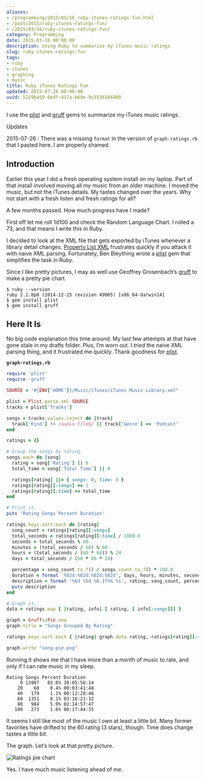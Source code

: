 ```yaml
---
aliases:
- /programming/2015/03/16_ruby-itunes-ratings-fun.html
- /post/2015/ruby-itunes-ratings-fun/
- /2015/03/16/ruby-itunes-ratings-fun/
category: Programming
date: 2015-03-16 00:00:00
description: Using Ruby to summarize my iTunes music ratings
slug: ruby-itunes-ratings-fun
tags:
- ruby
- itunes
- graphing
- music
title: Ruby iTunes Ratings Fun
updated: 2015-07-26 00:00:00
uuid: 5229ba59-6edf-417a-b69e-9c3536164480
---
```


I use the [plist](https://github.com/bleything/plist) and
[gruff](https://github.com/topfunky/gruff) gems to summarize my iTunes
music ratings.

<aside class="admonition">
<p class="admonition-title">Updates</p>

2015-07-26
: There was a missing `format` in the version of `graph-ratings.rb` that I pasted here. I am properly shamed.

</aside>

Introduction
------------

Earlier this year I did a fresh operating system install on my laptop.
Part of that install involved moving all my music from an older machine.
I moved the music, but not the iTunes details. My tastes changed over
the years. Why not start with a fresh listen and fresh ratings for all?

A few months passed. How much progress have I made?

First off let me roll 1d100 and check the Random Language Chart. I
rolled a 73, and that means I write this in Ruby.

I decided to look at the XML file that gets exported by iTunes whenever
a library detail changes. [Property List
XML](https://developer.apple.com/legacy/library/documentation/Darwin/Reference/ManPages/man5/plist.5.html)
frustrates quickly if you attack it with naive XML parsing. Fortunately,
Ben Bleything wrote a [plist](https://github.com/bleything/plist) gem
that simplifies the task in Ruby.

Since I like pretty pictures, I may as well use Geoffrey Grosenbach’s
[gruff](https://github.com/topfunky/gruff) to make a pretty pie chart.

    $ ruby --version
    ruby 2.2.0p0 (2014-12-25 revision 49005) [x86_64-darwin14]
    $ gem install plist
    $ gem install gruff

Here It Is
----------

No big code explanation this time around. My last few attempts at that
have gone stale in my drafts folder. Plus, I’m worn out. I *tried* the
naive XML parsing thing, and it frustrated me quickly. Thank goodness
for [plist](https://github.com/bleything/plist).

**`graph-ratings.rb`**

```ruby
require 'plist'
require 'gruff'

SOURCE = "#{ENV['HOME']}/Music/iTunes/iTunes Music Library.xml"

plist = Plist.parse_xml SOURCE
tracks = plist['Tracks']

songs = tracks.values.reject do |track|
  track['Kind'] !~ /audio file$/ || track['Genre'] == 'Podcast'
end

ratings = {}

# Group the songs by rating.
songs.each do |song|
  rating = song['Rating'] || 0
  total_time = song['Total Time'] || 0

  ratings[rating] ||= { songs: 0, time: 0 }
  ratings[rating][:songs] += 1
  ratings[rating][:time] += total_time
end

# Print it.
puts 'Rating Songs Percent Duration'

ratings.keys.sort.each do |rating|
  song_count = ratings[rating][:songs]
  total_seconds = ratings[rating][:time] / 1000.0
  seconds = total_seconds % 60
  minutes = (total_seconds / 60) % 60
  hours = (total_seconds / (60 * 60)) % 24
  days = total_seconds / (60 * 60 * 24)

  percentage = song_count.to_f() / songs.count.to_f() * 100.0
  duration = format '%02d:%02d:%02d:%02d', days, hours, minutes, seconds
  description = format '%6d %5d %6.1f%% %s', rating, song_count, percentage, duration
  puts description
end

# Graph it.
data = ratings.map { |rating, info| [ rating, [ info[:songs]]] }

graph = Gruff::Pie.new
graph.title = "Songs Grouped By Rating"

ratings.keys.sort.each { |rating| graph.data rating, ratings[rating][:songs] }

graph.write "song-pie.png"
```

Running it shows me that I have more than a month of music to rate, and
only if I can rate music in my sleep.

    Rating Songs Percent Duration
         0 13907   83.0% 38:05:56:14
        20    60    0.4% 00:03:41:48
        40   179    1.1% 00:12:28:46
        60  1351    8.1% 03:16:21:32
        80   984    5.9% 02:14:57:47
       100   273    1.6% 00:17:44:35

It seems I still like most of the music I own at least a little bit.
Many former favorites have drifted to the 60 rating (3 stars), though.
Time does change tastes a little bit.

The graph. Let’s look at that pretty picture.

![Ratings pie chart](/assets/img/post/2015/03/ruby-itunes-ratings-fun/song-pie.png)

Yes. I have much music listening ahead of me.
